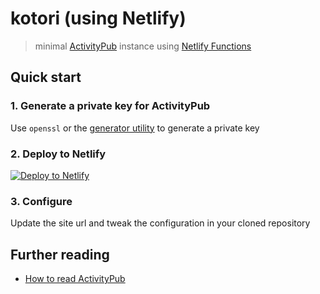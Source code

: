 # kotori (using Netlify)

> minimal [ActivityPub](https://activitypub.rocks/) instance using [Netlify Functions](https://functions.netlify.com/)

## Quick start

### 1. Generate a private key for ActivityPub
Use `openssl` or the [generator utility](https://musakui.github.io/kotori-netlify/) to generate a private key

### 2. Deploy to Netlify
[![Deploy to Netlify](https://www.netlify.com/img/deploy/button.svg)](https://app.netlify.com/start/deploy?repository=https://github.com/musakui/kotori-netlify)

### 3. Configure
Update the site url and tweak the configuration in your cloned repository

## Further reading

- [How to read ActivityPub](https://tinysubversions.com/notes/reading-activitypub/)
